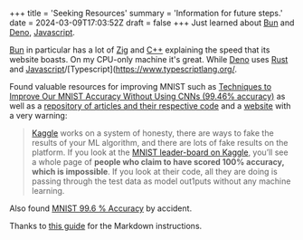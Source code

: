 +++
title = 'Seeking Resources'
summary = 'Information for future steps.'
date = 2024-03-09T17:03:52Z
draft = false
+++
Just learned about [Bun](https://bun.sh/) and [Deno](https://deno.com/), [Javascript](https://developer.mozilla.org/en-US/docs/Web/javascript).

[Bun](https://bun.sh/) in particular has a lot of [Zig](https://ziglang.org/) and [C++](https://en.wikipedia.org/wiki/The_C%2B%2B_Programming_Language) explaining the speed that its website boasts. On my CPU-only machine it's great. While [Deno](https://deno.com/) uses [Rust](https://www.rust-lang.org/) and [Javascript](https://developer.mozilla.org/en-US/docs/Web/javascript)/[Typescript](https://www.typescriptlang.org/.

Found valuable resources for improving MNIST such as [Techniques to Improve Our MNIST Accuracy Without Using CNNs (99.46% accuracy)](https://medium.com/@anderaquerretamontoro/99-46-accuracy-on-mnist-without-cnn-712042530420) as well as a [repository of articles and their respective code](https://paperswithcode.com/task/rotated-mnist) and a [website](https://codecraft.tv/courses/tensorflowjs/neural-networks/improving-mnist/#) with a very warning:

> [Kaggle](https://www.kaggle.com/) works on a system of honesty, there are ways to fake the results of your ML algorithm, and there are lots of fake results on the platform. If you look at the [MNIST leader-board on Kaggle](https://www.kaggle.com/competitions/digit-recognizer/leaderboard), you’ll see a whole page of **people who claim to have scored 100% accuracy, which is impossible**. If you look at their code, all they are doing is passing through the test data as model out1puts without any machine learning.

Also found [MNIST 99.6 % Accuracy](https://www.kaggle.com/code/paulbacher/mnist-99-6-accuracy-top-10-leaderboard/comments) by accident.

Thanks to [this guide](https://www.markdownguide.org/basic-syntax/) for the Markdown instructions.
